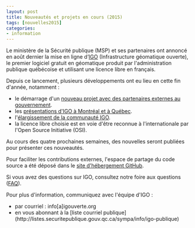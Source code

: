 ```yaml
---
layout: post
title: Nouveautés et projets en cours (2015)
tags: [nouvelles2015] 
categories:
- information
---
```


Le ministère de la Sécurité publique (MSP) et ses partenaires ont annoncé en août dernier la mise en ligne d’[IGO](http://www.securitepublique.gouv.qc.ca/ministere/salle-presse/communiques/communiques.html?tx_ttnews%5Btt_news%5D=12517) 
(Infrastructure géomatique ouverte), le premier logiciel gratuit en géomatique produit par l'administration publique 
québécoise et utilisant une licence libre en français.

<div class="liste_nouvelle" markdown="1" >
Depuis ce lancement, plusieurs développements ont eu lieu en cette fin d'année, notamment :
		<ul>
			<li>le démarrage d'un  <a href="http://igouverte.org/information/2015/11/30/igo_domino/">nouveau projet avec des partenaires externes au gouvernement</a>. </li>
			<li>les <a href="http://igouverte.org/information/2015/12/02/presentations/">présentations d'IGO à Montréal et à Québec</a>. </li> 
			<li>l'<a href="http://igouverte.org/information/2015/12/06/elargissement/">élargissement de la communauté IGO</a>. </li>
			<li>la licence libre choisie est en voie d'être reconnue à l'internationale par l'Open Source Initiative (OSI). </li>
		</ul>
</div>

Au cours des quatre prochaines semaines, des nouvelles seront publiées pour présenter ces nouveautés.

Pour faciliter les contributions externes, l'espace de partage du code source a été déposé dans le [site d'hébergement GitHub](https://github.com).

Si vous avez des questions sur IGO, consultez notre foire aux questions ([FAQ](http://igouverte.org/faq/)).

Pour plus d'information, communiquez avec l'équipe d'IGO :
<div class="contact" markdown="1" >
<ul>
			<li>par courriel : info[a]igouverte.org</li>
			<li>en vous abonnant  à la [liste courriel publique](http://listes.securitepublique.gouv.qc.ca/sympa/info/igo-publique) </li>
		</ul>
</div>
